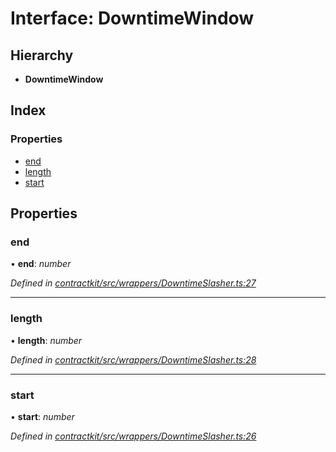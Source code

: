 # Interface: DowntimeWindow

## Hierarchy

* **DowntimeWindow**

## Index

### Properties

* [end](_wrappers_downtimeslasher_.downtimewindow.md#end)
* [length](_wrappers_downtimeslasher_.downtimewindow.md#length)
* [start](_wrappers_downtimeslasher_.downtimewindow.md#start)

## Properties

###  end

• **end**: *number*

*Defined in [contractkit/src/wrappers/DowntimeSlasher.ts:27](https://github.com/celo-org/celo-monorepo/blob/master/packages/contractkit/src/wrappers/DowntimeSlasher.ts#L27)*

___

###  length

• **length**: *number*

*Defined in [contractkit/src/wrappers/DowntimeSlasher.ts:28](https://github.com/celo-org/celo-monorepo/blob/master/packages/contractkit/src/wrappers/DowntimeSlasher.ts#L28)*

___

###  start

• **start**: *number*

*Defined in [contractkit/src/wrappers/DowntimeSlasher.ts:26](https://github.com/celo-org/celo-monorepo/blob/master/packages/contractkit/src/wrappers/DowntimeSlasher.ts#L26)*
